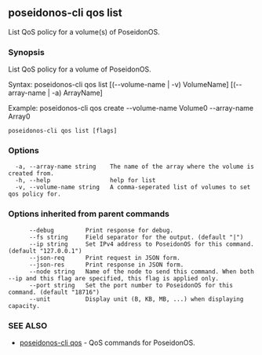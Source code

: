 ## poseidonos-cli qos list

List QoS policy for a volume(s) of PoseidonOS.

### Synopsis


List QoS policy for a volume of PoseidonOS.

Syntax: 
	poseidonos-cli qos list [(--volume-name | -v) VolumeName] [(--array-name | -a) ArrayName]

Example: 
	poseidonos-cli qos create --volume-name Volume0 --array-name Array0
          

```
poseidonos-cli qos list [flags]
```

### Options

```
  -a, --array-name string    The name of the array where the volume is created from.
  -h, --help                 help for list
  -v, --volume-name string   A comma-seperated list of volumes to set qos policy for.
```

### Options inherited from parent commands

```
      --debug         Print response for debug.
      --fs string     Field separator for the output. (default "|")
      --ip string     Set IPv4 address to PoseidonOS for this command. (default "127.0.0.1")
      --json-req      Print request in JSON form.
      --json-res      Print response in JSON form.
      --node string   Name of the node to send this command. When both --ip and this flag are specified, this flag is applied only.
      --port string   Set the port number to PoseidonOS for this command. (default "18716")
      --unit          Display unit (B, KB, MB, ...) when displaying capacity.
```

### SEE ALSO

* [poseidonos-cli qos](poseidonos-cli_qos.md)	 - QoS commands for PoseidonOS.

